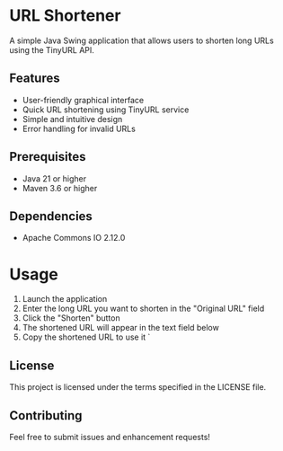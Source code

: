 # URL Shortener

A simple Java Swing application that allows users to shorten long URLs using the TinyURL API.

## Features

- User-friendly graphical interface
- Quick URL shortening using TinyURL service
- Simple and intuitive design
- Error handling for invalid URLs

## Prerequisites

- Java 21 or higher
- Maven 3.6 or higher

## Dependencies

- Apache Commons IO 2.12.0

# Usage

1. Launch the application
2. Enter the long URL you want to shorten in the "Original URL" field
3. Click the "Shorten" button
4. The shortened URL will appear in the text field below
5. Copy the shortened URL to use it
`
## License

This project is licensed under the terms specified in the LICENSE file.

## Contributing

Feel free to submit issues and enhancement requests! 